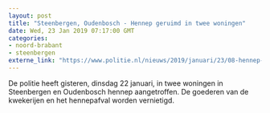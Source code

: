 ```yaml
---
layout: post
title: "Steenbergen, Oudenbosch - Hennep geruimd in twee woningen"
date: Wed, 23 Jan 2019 07:17:00 GMT
categories: 
- noord-brabant 
- steenbergen 
externe_link: "https://www.politie.nl/nieuws/2019/januari/23/08-hennep-geruimd-in-twee-woningen.html"
---
```


De politie heeft gisteren, dinsdag 22 januari, in twee woningen in Steenbergen en Oudenbosch hennep aangetroffen. De goederen van de kwekerijen en het hennepafval  worden vernietigd.
